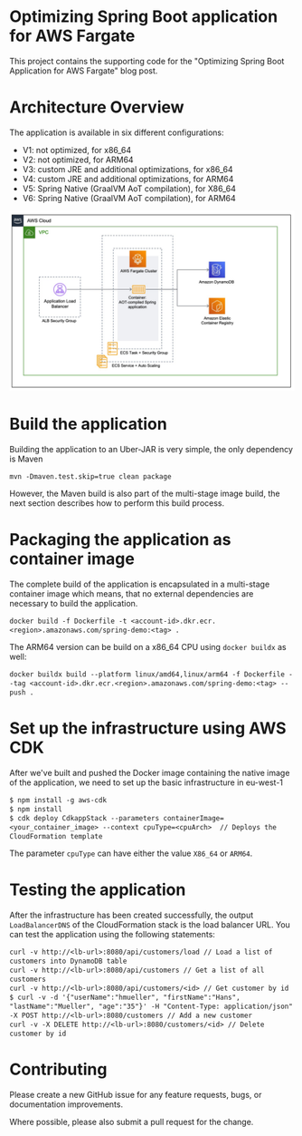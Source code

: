 # Optimizing Spring Boot application for AWS Fargate

This project contains the supporting code for the "Optimizing Spring Boot Application for AWS Fargate" blog post. 

# Architecture Overview

The application is available in six different configurations:

* V1: not optimized, for x86_64
* V2: not optimized, for ARM64
* V3: custom JRE and additional optimizations, for x86_64
* V4: custom JRE and additional optimizations, for ARM64
* V5: Spring Native (GraalVM AoT compilation), for X86_64
* V6: Spring Native (GraalVM AoT compilation), for ARM64

![infrastructure-overview](images/SpringBoot_example_architecture.png)

# Build the application

Building the application to an Uber-JAR is very simple, the only dependency is Maven

```
mvn -Dmaven.test.skip=true clean package
```

However, the Maven build is also part of the multi-stage image build, the next section describes how to perform this build process.

# Packaging the application as container image

The complete build of the application is encapsulated in a multi-stage container image which means, that no external dependencies are necessary to build the application. 

```
docker build -f Dockerfile -t <account-id>.dkr.ecr.<region>.amazonaws.com/spring-demo:<tag> .
```

The ARM64 version can be build on a x86_64 CPU using `docker buildx` as well:

```
docker buildx build --platform linux/amd64,linux/arm64 -f Dockerfile --tag <account-id>.dkr.ecr.<region>.amazonaws.com/spring-demo:<tag> --push .
```

# Set up the infrastructure using AWS CDK

After we've built and pushed the Docker image containing the native image of the application, we need to set up the basic infrastructure in eu-west-1

```
$ npm install -g aws-cdk
$ npm install
$ cdk deploy CdkappStack --parameters containerImage=<your_container_image> --context cpuType=<cpuArch>  // Deploys the CloudFormation template
```

The parameter `cpuType` can have either the value `X86_64` or `ARM64`.

# Testing the application

After the infrastructure has been created successfully, the output `LoadBalancerDNS` of the CloudFormation stack is the load balancer URL. You can test the application using the following statements:

```
curl -v http://<lb-url>:8080/api/customers/load // Load a list of customers into DynamoDB table
curl -v http://<lb-url>:8080/api/customers // Get a list of all customers
curl -v http://<lb-url>:8080/api/customers/<id> // Get customer by id
$ curl -v -d '{"userName":"hmueller", "firstName":"Hans", "lastName":"Mueller", "age":"35"}' -H "Content-Type: application/json" -X POST http://<lb-url>:8080/customers // Add a new customer
curl -v -X DELETE http://<lb-url>:8080/customers/<id> // Delete customer by id

```

# Contributing

Please create a new GitHub issue for any feature requests, bugs, or documentation improvements.

Where possible, please also submit a pull request for the change.
